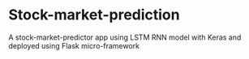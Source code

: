 # Stock-market-prediction
A stock-market-predictor app using LSTM RNN model with Keras and deployed using Flask micro-framework
